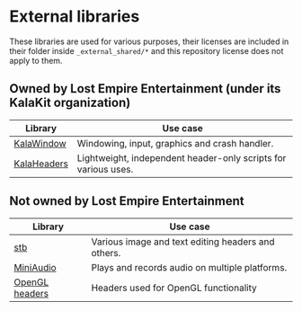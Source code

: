 # External libraries

These libraries are used for various purposes, their licenses are included in their folder inside `_external_shared/*` and this repository license does not apply to them.

## Owned by Lost Empire Entertainment (under its KalaKit organization)

| Library                                                         | Use case                                                                     |
|-----------------------------------------------------------------|------------------------------------------------------------------------------|
| [KalaWindow](https://github.com/KalaKit/KalaWindow)             | Windowing, input, graphics and crash handler.                                |
| [KalaHeaders](https://github.com/KalaKit/KalaHeaders)           | Lightweight, independent header-only scripts for various uses. |

## Not owned by Lost Empire Entertainment

| Library                                                              | Use case                                             |
|----------------------------------------------------------------------|------------------------------------------------------|
| [stb](https://github.com/nothings/stb)                               | Various image and text editing headers and others.   |
| [MiniAudio](https://github.com/mackron/miniaudio)                    | Plays and records audio on multiple platforms.       |
| [OpenGL headers](https://github.com/KhronosGroup/OpenGL-Registry)    | Headers used for OpenGL functionality                |